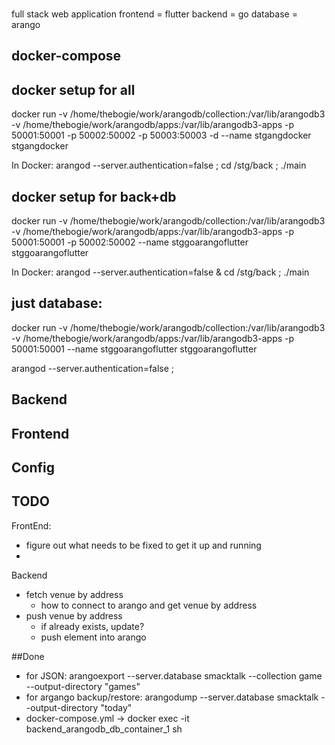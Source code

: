 
###

full stack web application 
frontend = flutter
backend = go
database = arango

## docker-compose



## docker setup for all
docker run -v /home/thebogie/work/arangodb/collection:/var/lib/arangodb3 -v /home/thebogie/work/arangodb/apps:/var/lib/arangodb3-apps  -p 50001:50001 -p 50002:50002 -p 50003:50003 -d --name stgangdocker stgangdocker 

In Docker:
arangod  --server.authentication=false ; 
cd /stg/back ; ./main

## docker setup for back+db
docker run -v /home/thebogie/work/arangodb/collection:/var/lib/arangodb3 -v /home/thebogie/work/arangodb/apps:/var/lib/arangodb3-apps  -p 50001:50001 -p 50002:50002 --name stggoarangoflutter stggoarangoflutter 

In Docker:
arangod  --server.authentication=false &
cd /stg/back ; ./main
## just database:
docker run -v /home/thebogie/work/arangodb/collection:/var/lib/arangodb3 -v /home/thebogie/work/arangodb/apps:/var/lib/arangodb3-apps  -p 50001:50001  --name stggoarangoflutter stggoarangoflutter 

arangod  --server.authentication=false ; 


## Backend


## Frontend


## Config


## TODO
FrontEnd:
- figure out what needs to be fixed to get it up and running
- 
Backend
- fetch venue by address
  - how to connect to arango and get venue by address
- push venue by address
  - if already exists, update?
  - push element into arango



##Done
- for JSON: arangoexport --server.database smacktalk --collection game --output-directory "games"
- for argango backup/restore: arangodump --server.database smacktalk --output-directory "today"
- docker-compose.yml -> docker exec -it backend_arangodb_db_container_1 sh




